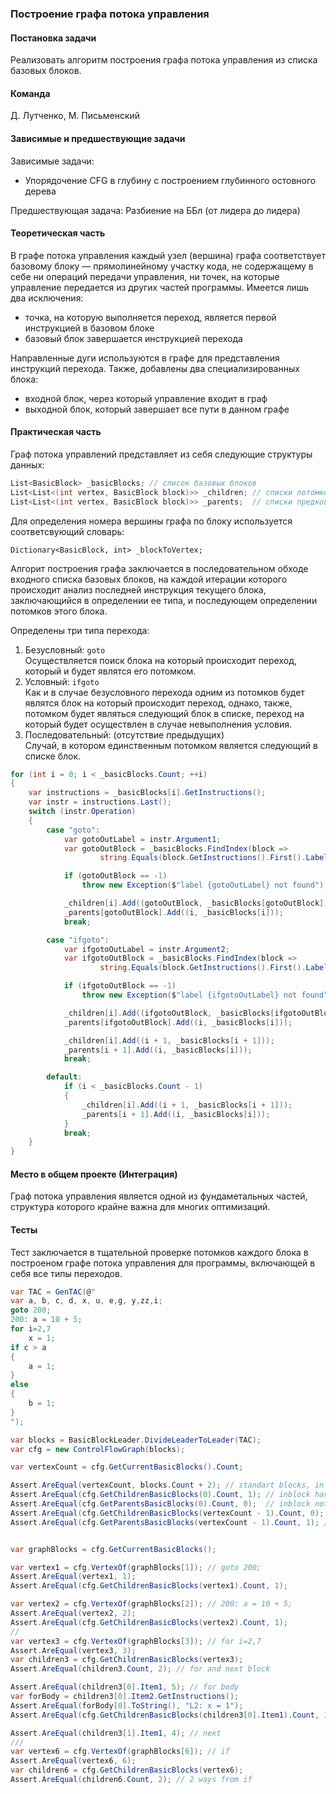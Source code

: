 ### Построение графа потока управления
#### Постановка задачи
Реализовать алгоритм построения графа потока управления из списка базовых блоков.
#### Команда
Д. Лутченко, М. Письменский
#### Зависимые и предшествующие задачи
Зависимые задачи:
- Упорядочение CFG в глубину с построением глубинного остовного дерева

Предшествующая задача: Разбиение на ББл (от лидера до лидера)

#### Теоретическая часть
В графе потока управления каждый узел (вершина) графа соответствует базовому блоку — прямолинейному участку кода, не содержащему в себе ни операций передачи управления, ни точек, на которые управление передается из других частей программы. Имеется лишь два исключения:

 - точка, на которую выполняется переход, является первой инструкцией в базовом блоке
 - базовый блок завершается инструкцией перехода

Направленные дуги используются в графе для представления инструкций перехода. Также, добавлены два специализированных блока:

- входной блок, через который управление входит в граф
- выходной блок, который завершает все пути в данном графе

#### Практическая часть

Граф потока управлений представляет из себя следующие структуры данных:

```csharp
List<BasicBlock> _basicBlocks; // список базовых блоков
List<List<(int vertex, BasicBlock block)>> _children; // списки потомков каждого блока
List<List<(int vertex, BasicBlock block)>> _parents;  // списки предков каждого блока
```

Для определения номера вершины графа по блоку используется соответсвующий словарь:
```
Dictionary<BasicBlock, int> _blockToVertex;
```

Алгорит построения графа заключается в последовательном обходе входного списка базовых блоков, на каждой итерации которого происходит анализ последней инструкция текущего блока, заключающийся в определении ее типа, и последующем определении потомков этого блока.

Определены три типа перехода:
1. Безусловный: ```goto```  
	Осуществляется поиск блока на который происходит переход, который и будет являтся его потомком.
2. Условный: ```ifgoto```  
	Как и в случае безусловного перехода одним из потомков будет являтся блок на который происходит переход, однако, также, потомком будет являться следующий блок в списке, переход на который будет осуществлен в случае невыполнения условия.
3. Последовательный: (отсутствие предыдущих)  
	Случай, в котором единственным потомком является следующий в списке блок.
```csharp
for (int i = 0; i < _basicBlocks.Count; ++i)
{
    var instructions = _basicBlocks[i].GetInstructions();
    var instr = instructions.Last();
    switch (instr.Operation)
    {
        case "goto":
            var gotoOutLabel = instr.Argument1;
            var gotoOutBlock = _basicBlocks.FindIndex(block =>
                    string.Equals(block.GetInstructions().First().Label, gotoOutLabel));

            if (gotoOutBlock == -1)
                throw new Exception($"label {gotoOutLabel} not found");

            _children[i].Add((gotoOutBlock, _basicBlocks[gotoOutBlock]));
            _parents[gotoOutBlock].Add((i, _basicBlocks[i]));
            break;

        case "ifgoto":
            var ifgotoOutLabel = instr.Argument2;
            var ifgotoOutBlock = _basicBlocks.FindIndex(block =>
                    string.Equals(block.GetInstructions().First().Label, ifgotoOutLabel));

            if (ifgotoOutBlock == -1)
                throw new Exception($"label {ifgotoOutLabel} not found");

            _children[i].Add((ifgotoOutBlock, _basicBlocks[ifgotoOutBlock]));
            _parents[ifgotoOutBlock].Add((i, _basicBlocks[i]));

            _children[i].Add((i + 1, _basicBlocks[i + 1]));
            _parents[i + 1].Add((i, _basicBlocks[i]));
            break;

        default:
            if (i < _basicBlocks.Count - 1)
            {
                _children[i].Add((i + 1, _basicBlocks[i + 1]));
                _parents[i + 1].Add((i, _basicBlocks[i]));
            }
            break;
    }
}

```

#### Место в общем проекте (Интеграция)
Граф потока управления является одной из фундаметальных частей, структура которого крайне важна для многих оптимизаций.
#### Тесты
Тест заключается в тщательной проверке потомков каждого блока в построеном графе потока управления для программы, включающей в себя все типы переходов.
```csharp
var TAC = GenTAC(@"
var a, b, c, d, x, u, e,g, y,zz,i;
goto 200;
200: a = 10 + 5;
for i=2,7 
	x = 1;
if c > a
{
	a = 1;
}
else 
{
    b = 1;
}
");

var blocks = BasicBlockLeader.DivideLeaderToLeader(TAC);
var cfg = new ControlFlowGraph(blocks);

var vertexCount = cfg.GetCurrentBasicBlocks().Count;

Assert.AreEqual(vertexCount, blocks.Count + 2); // standart blocks, in and out
Assert.AreEqual(cfg.GetChildrenBasicBlocks(0).Count, 1); // inblock have 1 child
Assert.AreEqual(cfg.GetParentsBasicBlocks(0).Count, 0);  // inblock not have parents
Assert.AreEqual(cfg.GetChildrenBasicBlocks(vertexCount - 1).Count, 0); // outblock not have childs
Assert.AreEqual(cfg.GetParentsBasicBlocks(vertexCount - 1).Count, 1); // outblock have 1 parent


var graphBlocks = cfg.GetCurrentBasicBlocks();

var vertex1 = cfg.VertexOf(graphBlocks[1]); // goto 200;
Assert.AreEqual(vertex1, 1);
Assert.AreEqual(cfg.GetChildrenBasicBlocks(vertex1).Count, 1);

var vertex2 = cfg.VertexOf(graphBlocks[2]); // 200: a = 10 + 5;
Assert.AreEqual(vertex2, 2);
Assert.AreEqual(cfg.GetChildrenBasicBlocks(vertex2).Count, 1);
//
var vertex3 = cfg.VertexOf(graphBlocks[3]); // for i=2,7
Assert.AreEqual(vertex3, 3);
var children3 = cfg.GetChildrenBasicBlocks(vertex3);
Assert.AreEqual(children3.Count, 2); // for and next block

Assert.AreEqual(children3[0].Item1, 5); // for body
var forBody = children3[0].Item2.GetInstructions();
Assert.AreEqual(forBody[0].ToString(), "L2: x = 1");
Assert.AreEqual(cfg.GetChildrenBasicBlocks(children3[0].Item1).Count, 1); // only goto for

Assert.AreEqual(children3[1].Item1, 4); // next
///
var vertex6 = cfg.VertexOf(graphBlocks[6]); // if
Assert.AreEqual(vertex6, 6);
var children6 = cfg.GetChildrenBasicBlocks(vertex6);
Assert.AreEqual(children6.Count, 2); // 2 ways from if
```
